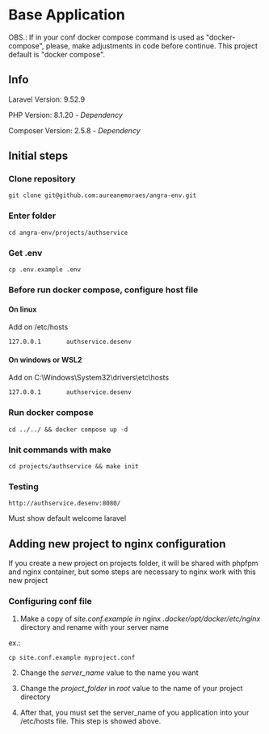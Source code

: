 # Base Application

OBS.: If in your conf docker compose command is used as "docker-compose", please, make adjustments in code before continue.
This project default is "docker compose".

## Info

Laravel Version: 9.52.9

PHP Version: 8.1.20 - *Dependency*

Composer Version: 2.5.8 - *Dependency*

## Initial steps 

### Clone repository

`git clone git@github.com:aureanemoraes/angra-env.git`

### Enter folder

`cd angra-env/projects/authservice`

### Get .env

`cp .env.example .env`

### Before run docker compose, configure host file

#### On linux

Add on /etc/hosts

`127.0.0.1       authservice.desenv`

#### On windows or WSL2

Add on C:\Windows\System32\drivers\etc\hosts

`127.0.0.1       authservice.desenv`

### Run docker compose

`cd ../../ && docker compose up -d`

### Init commands with make

`cd projects/authservice && make init`

### Testing

`http://authservice.desenv:8080/`

Must show default welcome laravel

## Adding new project to nginx configuration

If you create a new project on projects folder, it will be shared with phpfpm and nginx container, but some steps are necessary to nginx work with this new project

### Configuring conf file

1. Make a copy of *site.conf.example in* nginx *.docker/opt/docker/etc/nginx* directory and rename with your server name

ex.:

`cp site.conf.example myproject.conf`

2. Change the *server_name* value to the name you want

3. Change the *project_folder* in *root* value to the name of your project directory

4. After that, you must set the server_name of you application into your /etc/hosts file. This step is showed above.
